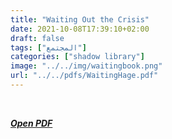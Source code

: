 ```yaml
---
title: "Waiting Out the Crisis"
date: 2021-10-08T17:39:10+02:00
draft: false
tags: ["المجتمع"]
categories: ["shadow library"]
image: "../../img/waitingbook.png"
url: "../../pdfs/WaitingHage.pdf"
---
```

<br>

***[Open PDF](../../pdfs/WaitingHage.pdf)***
